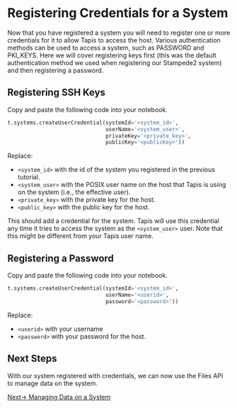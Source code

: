 # Registering Credentials for a System
Now that you have registered a system you will need to register one or more credentials 
for it to allow Tapis to access the host. Various authentication methods can be used to access a system, 
such as PASSWORD and PKI_KEYS. Here we will cover registering keys first (this was the
default authentication method we used when registering our Stampede2 system) and then 
registering a password.

## Registering SSH Keys
Copy and paste the following code into your notebook.

``` python
t.systems.createUserCredential(systemId='<system_id>', 
                               userName='<system_user>', 
                               privateKey='<private_key>',
                               publicKey='<publicKey>'))
```
Replace:
* `<system_id>` with the id of the system you registered in the previous tutorial.
* ``<system_user>`` with the POSIX user name on the host that Tapis is using on the system
  (i.e., the effective user).
* `<private_key>` with the private key for the host.
* `<public_key>` with the public key for the host.

This should add a credential for the system. Tapis will use this credential any time
it tries to access the system as the `<system_user>` user. Note that this might be 
different from your Tapis user name.

## Registering a Password
Copy and paste the following code into your notebook.

``` python
t.systems.createUserCredential(systemId='<system_id>',
                               userName='<userid>', 
                               password='<password>'))
```
Replace:
* ``<userid>`` with your username
* ``<password>`` with your password for the host.

## Next Steps
With our system registered with credentials, we can now use the Files API to manage 
data on the system.

 [Next-> Managing Data on a System](../files/data.md)
